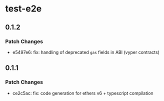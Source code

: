 # test-e2e

## 0.1.2

### Patch Changes

- e5497e6: fix: handling of deprecated `gas` fields in ABI (vyper contracts)

## 0.1.1

### Patch Changes

- ce2c5ac: fix: code generation for ethers v6 + typescript compilation
